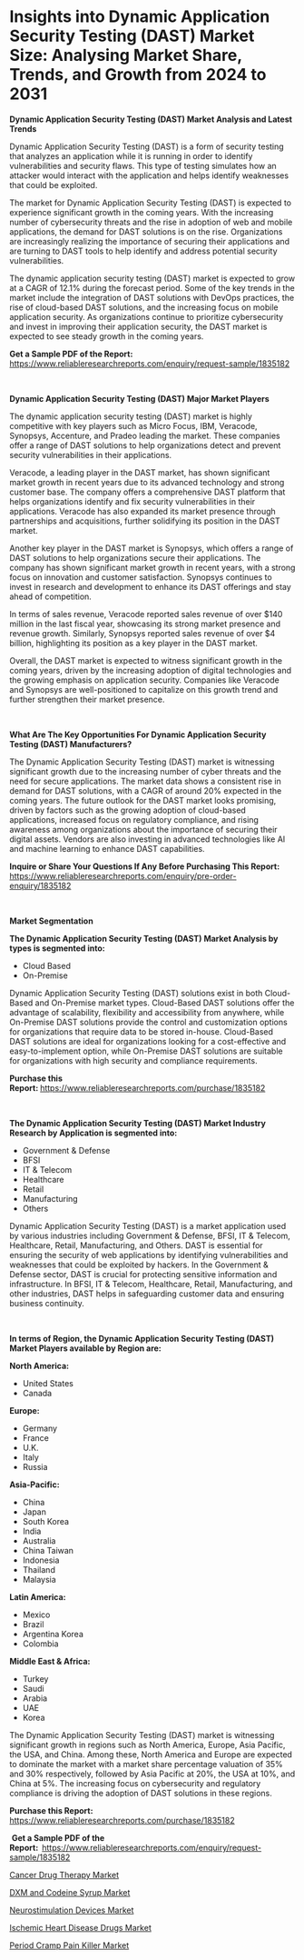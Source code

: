<p><h1>Insights into Dynamic Application Security Testing (DAST) Market Size: Analysing Market Share, Trends, and Growth from 2024 to 2031</h1></p><p><strong>Dynamic Application Security Testing (DAST) Market Analysis and Latest Trends</strong></p>
<p><p>Dynamic Application Security Testing (DAST) is a form of security testing that analyzes an application while it is running in order to identify vulnerabilities and security flaws. This type of testing simulates how an attacker would interact with the application and helps identify weaknesses that could be exploited.</p><p>The market for Dynamic Application Security Testing (DAST) is expected to experience significant growth in the coming years. With the increasing number of cybersecurity threats and the rise in adoption of web and mobile applications, the demand for DAST solutions is on the rise. Organizations are increasingly realizing the importance of securing their applications and are turning to DAST tools to help identify and address potential security vulnerabilities.</p><p>The dynamic application security testing (DAST) market is expected to grow at a CAGR of 12.1% during the forecast period. Some of the key trends in the market include the integration of DAST solutions with DevOps practices, the rise of cloud-based DAST solutions, and the increasing focus on mobile application security. As organizations continue to prioritize cybersecurity and invest in improving their application security, the DAST market is expected to see steady growth in the coming years.</p></p>
<p><strong>Get a Sample PDF of the Report:&nbsp;</strong> <a href="https://www.reliableresearchreports.com/enquiry/request-sample/1835182">https://www.reliableresearchreports.com/enquiry/request-sample/1835182</a></p>
<p>&nbsp;</p>
<p><strong>Dynamic Application Security Testing (DAST) Major Market Players</strong></p>
<p><p>The dynamic application security testing (DAST) market is highly competitive with key players such as Micro Focus, IBM, Veracode, Synopsys, Accenture, and Pradeo leading the market. These companies offer a range of DAST solutions to help organizations detect and prevent security vulnerabilities in their applications.</p><p>Veracode, a leading player in the DAST market, has shown significant market growth in recent years due to its advanced technology and strong customer base. The company offers a comprehensive DAST platform that helps organizations identify and fix security vulnerabilities in their applications. Veracode has also expanded its market presence through partnerships and acquisitions, further solidifying its position in the DAST market.</p><p>Another key player in the DAST market is Synopsys, which offers a range of DAST solutions to help organizations secure their applications. The company has shown significant market growth in recent years, with a strong focus on innovation and customer satisfaction. Synopsys continues to invest in research and development to enhance its DAST offerings and stay ahead of competition.</p><p>In terms of sales revenue, Veracode reported sales revenue of over $140 million in the last fiscal year, showcasing its strong market presence and revenue growth. Similarly, Synopsys reported sales revenue of over $4 billion, highlighting its position as a key player in the DAST market.</p><p>Overall, the DAST market is expected to witness significant growth in the coming years, driven by the increasing adoption of digital technologies and the growing emphasis on application security. Companies like Veracode and Synopsys are well-positioned to capitalize on this growth trend and further strengthen their market presence.</p></p>
<p>&nbsp;</p>
<p><strong>What Are The Key Opportunities For Dynamic Application Security Testing (DAST) Manufacturers?</strong></p>
<p><p>The Dynamic Application Security Testing (DAST) market is witnessing significant growth due to the increasing number of cyber threats and the need for secure applications. The market data shows a consistent rise in demand for DAST solutions, with a CAGR of around 20% expected in the coming years. The future outlook for the DAST market looks promising, driven by factors such as the growing adoption of cloud-based applications, increased focus on regulatory compliance, and rising awareness among organizations about the importance of securing their digital assets. Vendors are also investing in advanced technologies like AI and machine learning to enhance DAST capabilities.</p></p>
<p><strong>Inquire or Share Your Questions If Any Before Purchasing This Report:</strong> <a href="https://www.reliableresearchreports.com/enquiry/pre-order-enquiry/1835182">https://www.reliableresearchreports.com/enquiry/pre-order-enquiry/1835182</a></p>
<p>&nbsp;</p>
<p><strong>Market Segmentation</strong></p>
<p><strong>The Dynamic Application Security Testing (DAST) Market Analysis by types is segmented into:</strong></p>
<p><ul><li>Cloud Based</li><li>On-Premise</li></ul></p>
<p><p>Dynamic Application Security Testing (DAST) solutions exist in both Cloud-Based and On-Premise market types. Cloud-Based DAST solutions offer the advantage of scalability, flexibility and accessibility from anywhere, while On-Premise DAST solutions provide the control and customization options for organizations that require data to be stored in-house. Cloud-Based DAST solutions are ideal for organizations looking for a cost-effective and easy-to-implement option, while On-Premise DAST solutions are suitable for organizations with high security and compliance requirements.</p></p>
<p><strong>Purchase this Report:&nbsp;</strong><a href="https://www.reliableresearchreports.com/purchase/1835182">https://www.reliableresearchreports.com/purchase/1835182</a></p>
<p>&nbsp;</p>
<p><strong>The Dynamic Application Security Testing (DAST) Market Industry Research by Application is segmented into:</strong></p>
<p><ul><li>Government & Defense</li><li>BFSI</li><li>IT & Telecom</li><li>Healthcare</li><li>Retail</li><li>Manufacturing</li><li>Others</li></ul></p>
<p><p>Dynamic Application Security Testing (DAST) is a market application used by various industries including Government & Defense, BFSI, IT & Telecom, Healthcare, Retail, Manufacturing, and Others. DAST is essential for ensuring the security of web applications by identifying vulnerabilities and weaknesses that could be exploited by hackers. In the Government & Defense sector, DAST is crucial for protecting sensitive information and infrastructure. In BFSI, IT & Telecom, Healthcare, Retail, Manufacturing, and other industries, DAST helps in safeguarding customer data and ensuring business continuity.</p></p>
<p>&nbsp;</p>
<p><strong>In terms of Region, the Dynamic Application Security Testing (DAST) Market Players available by Region are:</strong></p>
<p>
    <p> <strong> North America: </strong>
        <ul>
            <li>United States</li>
            <li>Canada</li>
        </ul>
        </p> 
    <p> <strong> Europe: </strong>
        <ul>
            <li>Germany</li>
            <li>France</li>
            <li>U.K.</li>
            <li>Italy</li>
            <li>Russia</li>
        </ul>
        </p> 
    <p> <strong> Asia-Pacific: </strong>
        <ul>
            <li>China</li>
            <li>Japan</li>
            <li>South Korea</li>
            <li>India</li>
            <li>Australia</li>
            <li>China Taiwan</li>
            <li>Indonesia</li>
            <li>Thailand</li>
            <li>Malaysia</li>
        </ul>
        </p> 
    <p> <strong> Latin America: </strong>
        <ul>
            <li>Mexico</li>
            <li>Brazil</li>
            <li>Argentina Korea</li>
            <li>Colombia</li>
        </ul>
        </p> 
    <p> <strong> Middle East & Africa: </strong>
        <ul>
            <li>Turkey</li>
            <li>Saudi</li>
            <li>Arabia</li>
            <li>UAE</li>
            <li>Korea</li>
        </ul>
    </p>
    </p>
<p><p>The Dynamic Application Security Testing (DAST) market is witnessing significant growth in regions such as North America, Europe, Asia Pacific, the USA, and China. Among these, North America and Europe are expected to dominate the market with a market share percentage valuation of 35% and 30% respectively, followed by Asia Pacific at 20%, the USA at 10%, and China at 5%. The increasing focus on cybersecurity and regulatory compliance is driving the adoption of DAST solutions in these regions.</p></p>
<p><strong>Purchase this Report: </strong><a href="https://www.reliableresearchreports.com/purchase/1835182">https://www.reliableresearchreports.com/purchase/1835182</a></p>
<p>&nbsp;<strong>Get a Sample PDF of the Report:&nbsp;&nbsp;</strong><a href="https://www.reliableresearchreports.com/enquiry/request-sample/1835182">https://www.reliableresearchreports.com/enquiry/request-sample/1835182</a></p>
<p><strong></strong></p>
<p><p><a href="https://medium.com/@amypatel1993/cancer-drug-therapy-market-size-reveals-the-best-marketing-channels-in-global-industry-e537fbd4cc38">Cancer Drug Therapy Market</a></p><p><a href="https://medium.com/@gracemoreno2019/dxm-and-codeine-syrup-market-trends-and-market-analysis-forecasted-for-period-2024-2031-84bb7bafe4f7">DXM and Codeine Syrup Market</a></p><p><a href="https://medium.com/@gracemoreno2019/neurostimulation-devices-market-comprehensive-assessment-by-type-application-and-geography-ac34723b0eb1">Neurostimulation Devices Market</a></p><p><a href="https://medium.com/@amypatel1993/analyzing-ischemic-heart-disease-drugs-market-global-industry-perspective-and-forecast-2024-to-2b4a4874a0c2">Ischemic Heart Disease Drugs Market</a></p><p><a href="https://medium.com/@dianeharris83/period-cramp-pain-killer-market-comprehensive-assessment-by-type-application-and-geography-7697b4a7a7ee">Period Cramp Pain Killer Market</a></p></p>